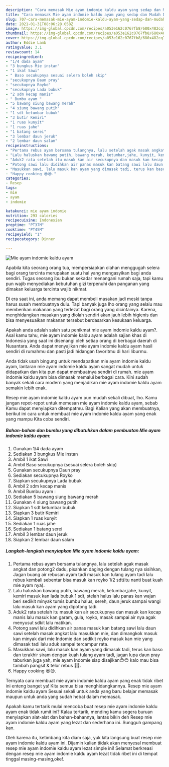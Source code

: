```yaml
---
description: "Cara memasak Mie ayam indomie kaldu ayam yang sedap dan Mudah Dibuat"
title: "Cara memasak Mie ayam indomie kaldu ayam yang sedap dan Mudah Dibuat"
slug: 707-cara-memasak-mie-ayam-indomie-kaldu-ayam-yang-sedap-dan-mudah-dibuat
date: 2021-01-31T08:06:28.058Z
image: https://img-global.cpcdn.com/recipes/a053e162c0767fb8/680x482cq70/mie-ayam-indomie-kaldu-ayam-foto-resep-utama.jpg
thumbnail: https://img-global.cpcdn.com/recipes/a053e162c0767fb8/680x482cq70/mie-ayam-indomie-kaldu-ayam-foto-resep-utama.jpg
cover: https://img-global.cpcdn.com/recipes/a053e162c0767fb8/680x482cq70/mie-ayam-indomie-kaldu-ayam-foto-resep-utama.jpg
author: Eddie Lamb
ratingvalue: 3.1
reviewcount: 14
recipeingredient:
- "1/4 dada ayam"
- "3 bungkus Mie instan"
- "1 ikat Sawi"
- " Baso secukupnya sesuai selera boleh skip"
- "secukupnya Daun pray"
- "secukupnya Royko"
- "secukupnya Lada bubuk"
- "2 sdm kecap manis"
- " Bumbu ayam "
- "5 bawang siung bawang merah"
- "4 siung bawang putih"
- "1 sdt ketumbar bubuk"
- "3 butir Kemiri"
- "1 ruas kunyit"
- "1 ruas jahe"
- "1 batang serei"
- "3 lembar daun jeruk"
- "2 lembar daun salam"
recipeinstructions:
- "Pertama rebus ayam bersama tulangnya, lalu setelah agak masak angkat dan potong2 dadu, pisahkan daging dengan tulang nya sisihkan, Jagan buang air rebusan ayam tadi masuk kan tulang ayam tadi lalu rebus kembali sebentar bisa masuk kan royko 1/2 sdt(itu nanti buat kuah mie ayam nya)."
- "Lalu haluskan bawang putih, bawang merah, ketumbar,jahe, kunyit, kemiri masuk kan lada bubuk 1 sdt, stelah halus lalu panas kan wajan beri sedikit minyak tumis bumbu halus, sereh, daun jeruk sampai wangi lalu masuk kan ayam yang dipotong tadi."
- "Aduk2 rata setelah itu masuk kan air secukupnya dan masuk kan kecap manis lalu masuk kan garam, gula, royko, masak sampai air nya agak menyusut sdkit lalu matikan."
- "Potong sawi lalu didihkan air panas masuk kan batang sawi lalu daun sawi setelah masak angkat lalu masukkan mie, dan dimangkok masuk kan minyak dari mie Indomie dan sedikit royko masuk kan mie yang dimasak tadi lalu aduk sampai tercampur rata."
- "Masukkan sawi, lalu masuk kan ayam yang dimasak tadi, terus kan baso dan terakhir siram dengan kuah tulang ayam tadi, jagan lupa daun pray taburkan juga yah, mie ayam Indomie siap disajikan😊😊 kalo mau bisa tambah pangsit &amp; telor rebus 🤣🤣."
- "Happy cooking 😍😍."
categories:
- Resep
tags:
- mie
- ayam
- indomie

katakunci: mie ayam indomie 
nutrition: 293 calories
recipecuisine: Indonesian
preptime: "PT37M"
cooktime: "PT45M"
recipeyield: "1"
recipecategory: Dinner

---
```



![Mie ayam indomie kaldu ayam](https://img-global.cpcdn.com/recipes/a053e162c0767fb8/680x482cq70/mie-ayam-indomie-kaldu-ayam-foto-resep-utama.jpg)

Apabila kita seorang orang tua, mempersiapkan olahan menggugah selera bagi orang tercinta merupakan suatu hal yang mengasyikan bagi anda sendiri. Tugas seorang ibu bukan sekadar menangani rumah saja, tapi kamu pun wajib menyediakan kebutuhan gizi terpenuhi dan panganan yang dimakan keluarga tercinta wajib nikmat.

Di era  saat ini, anda memang dapat membeli masakan jadi meski tanpa harus susah membuatnya dulu. Tapi banyak juga lho orang yang selalu mau memberikan makanan yang terlezat bagi orang yang dicintainya. Karena, menghidangkan masakan yang diolah sendiri akan jauh lebih higienis dan bisa menyesuaikan makanan tersebut berdasarkan kesukaan keluarga. 



Apakah anda adalah salah satu penikmat mie ayam indomie kaldu ayam?. Asal kamu tahu, mie ayam indomie kaldu ayam adalah sajian khas di Indonesia yang saat ini disenangi oleh setiap orang di berbagai daerah di Nusantara. Anda dapat menyajikan mie ayam indomie kaldu ayam hasil sendiri di rumahmu dan pasti jadi hidangan favoritmu di hari liburmu.

Anda tidak usah bingung untuk mendapatkan mie ayam indomie kaldu ayam, lantaran mie ayam indomie kaldu ayam sangat mudah untuk didapatkan dan kita pun dapat membuatnya sendiri di rumah. mie ayam indomie kaldu ayam bisa dimasak memalui berbagai cara. Kini sudah banyak sekali cara modern yang menjadikan mie ayam indomie kaldu ayam semakin lebih enak.

Resep mie ayam indomie kaldu ayam pun mudah sekali dibuat, lho. Kamu jangan repot-repot untuk memesan mie ayam indomie kaldu ayam, sebab Kamu dapat menyiapkan ditempatmu. Bagi Kalian yang akan membuatnya, berikut ini cara untuk membuat mie ayam indomie kaldu ayam yang enak yang mampu Kita coba sendiri.

<!--inarticleads1-->

##### Bahan-bahan dan bumbu yang dibutuhkan dalam pembuatan Mie ayam indomie kaldu ayam:

1. Gunakan 1/4 dada ayam
1. Sediakan 3 bungkus Mie instan
1. Ambil 1 ikat Sawi
1. Ambil  Baso secukupnya (sesuai selera boleh skip)
1. Gunakan secukupnya Daun pray
1. Sediakan secukupnya Royko
1. Siapkan secukupnya Lada bubuk
1. Ambil 2 sdm kecap manis
1. Ambil  Bumbu ayam :
1. Sediakan 5 bawang siung bawang merah
1. Gunakan 4 siung bawang putih
1. Siapkan 1 sdt ketumbar bubuk
1. Siapkan 3 butir Kemiri
1. Siapkan 1 ruas kunyit
1. Sediakan 1 ruas jahe
1. Sediakan 1 batang serei
1. Ambil 3 lembar daun jeruk
1. Siapkan 2 lembar daun salam




<!--inarticleads2-->

##### Langkah-langkah menyiapkan Mie ayam indomie kaldu ayam:

1. Pertama rebus ayam bersama tulangnya, lalu setelah agak masak angkat dan potong2 dadu, pisahkan daging dengan tulang nya sisihkan, Jagan buang air rebusan ayam tadi masuk kan tulang ayam tadi lalu rebus kembali sebentar bisa masuk kan royko 1/2 sdt(itu nanti buat kuah mie ayam nya).
1. Lalu haluskan bawang putih, bawang merah, ketumbar,jahe, kunyit, kemiri masuk kan lada bubuk 1 sdt, stelah halus lalu panas kan wajan beri sedikit minyak tumis bumbu halus, sereh, daun jeruk sampai wangi lalu masuk kan ayam yang dipotong tadi.
1. Aduk2 rata setelah itu masuk kan air secukupnya dan masuk kan kecap manis lalu masuk kan garam, gula, royko, masak sampai air nya agak menyusut sdkit lalu matikan.
1. Potong sawi lalu didihkan air panas masuk kan batang sawi lalu daun sawi setelah masak angkat lalu masukkan mie, dan dimangkok masuk kan minyak dari mie Indomie dan sedikit royko masuk kan mie yang dimasak tadi lalu aduk sampai tercampur rata.
1. Masukkan sawi, lalu masuk kan ayam yang dimasak tadi, terus kan baso dan terakhir siram dengan kuah tulang ayam tadi, jagan lupa daun pray taburkan juga yah, mie ayam Indomie siap disajikan😊😊 kalo mau bisa tambah pangsit &amp; telor rebus 🤣🤣.
1. Happy cooking 😍😍.




Ternyata cara membuat mie ayam indomie kaldu ayam yang enak tidak ribet ini enteng banget ya! Kita semua bisa menghidangkannya. Resep mie ayam indomie kaldu ayam Sesuai sekali untuk anda yang baru belajar memasak maupun untuk anda yang sudah hebat dalam memasak.

Apakah kamu tertarik mulai mencoba buat resep mie ayam indomie kaldu ayam enak tidak rumit ini? Kalau tertarik, mending kamu segera buruan menyiapkan alat-alat dan bahan-bahannya, lantas bikin deh Resep mie ayam indomie kaldu ayam yang lezat dan sederhana ini. Sungguh gampang kan. 

Oleh karena itu, ketimbang kita diam saja, yuk kita langsung buat resep mie ayam indomie kaldu ayam ini. Dijamin kalian tiidak akan menyesal membuat resep mie ayam indomie kaldu ayam lezat simple ini! Selamat berkreasi dengan resep mie ayam indomie kaldu ayam lezat tidak ribet ini di tempat tinggal masing-masing,oke!.

